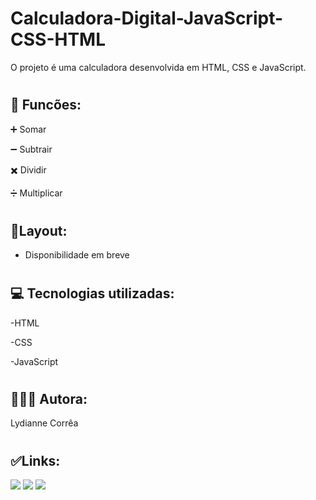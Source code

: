 # Calculadora-Digital-JavaScript-CSS-HTML

O projeto é uma calculadora desenvolvida em HTML, CSS e JavaScript.
#
## 🧮 Funcões:

➕ Somar

➖ Subtrair

✖️ Dividir

➗ Multiplicar


#
## 🧩Layout:
- Disponibilidade em breve
#
##  💻 Tecnologias utilizadas:

-HTML

-CSS

-JavaScript
#
## 👩🏼‍💻 Autora:
Lydianne Corrêa
#
## ✅Links:
 <a href="https://www.linkedin.com/in/lydiannecorrea" target="_blank"><img src="https://img.shields.io/badge/-LinkedIn-%230077B5?style=for-the-badge&logo=linkedin&logoColor=white" target="_blank"></a>
  <a href = "mailto:lydianne.correa2@gmail.com"><img src="https://img.shields.io/badge/Gmail-D14836?style=for-the-badge&logo=gmail&logoColor=white" target="_blank"></a>
  <a href="https://replit.com/@lyndacorrea" target="_blank"><img src="https://img.shields.io/badge/replit-667881?style=for-the-badge&logo=replit&logoColor=white" target="_blank"></a>
  </a>
</div>


